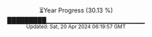 <p align="center">
⏳Year Progress (30.13 %) <br>
█████████▁▁▁▁▁▁▁▁▁▁▁▁▁▁▁▁▁▁▁▁▁ <br>
<sub>Updated: Sat, 20 Apr 2024 06:19:57 GMT</sub>
</p>

